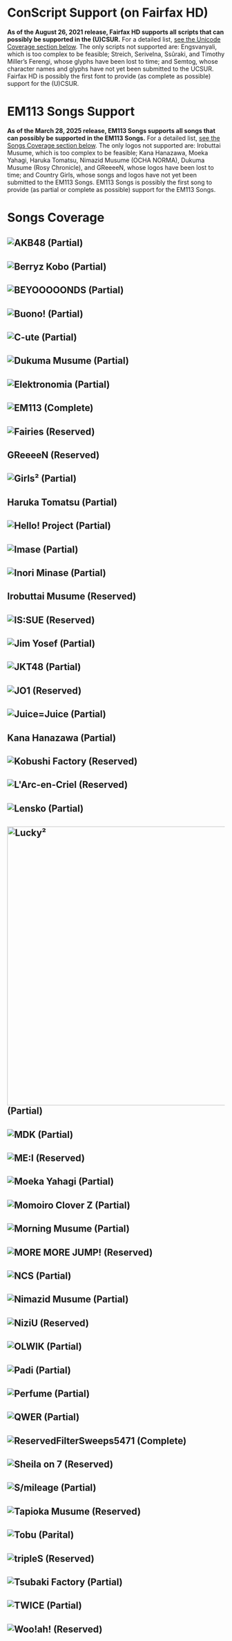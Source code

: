 # ConScript Support (on Fairfax HD)
**As of the August 26, 2021 release, Fairfax HD supports all scripts that can possibly be supported in the (U)CSUR.** For a detailed list, [see the Unicode Coverage section below](https://www.kreativekorp.com/software/fonts/fairfaxhd/#coverage). The only scripts not supported are: Engsvanyali, which is too complex to be feasible; Streich, Serivelna, Ssûraki, and Timothy Miller’s Ferengi, whose glyphs have been lost to time; and Semtog, whose character names and glyphs have not yet been submitted to the UCSUR. Fairfax HD is possibly the first font to provide (as complete as possible) support for the (U)CSUR.
# EM113 Songs Support
**As of the March 28, 2025 release, EM113 Songs supports all songs that can possibly be supported in the EM113 Songs.** For a detailed list, [see the Songs Coverage section below](https://github.com/TG635-alt126xA/ExtendedMaster113/blob/main/400.md#songs-coverage). The only logos not supported are: Irobuttai Musume, which is too complex to be feasible; Kana Hanazawa, Moeka Yahagi, Haruka Tomatsu, Nimazid Musume (OCHA NORMA), Dukuma Musume (Rosy Chronicle), and GReeeeN, whose logos have been lost to time; and Country Girls, whose songs and logos have not yet been submitted to the EM113 Songs. EM113 Songs is possibly the first song to provide (as partial or complete as possible) support for the EM113 Songs.
# Songs Coverage
## ![AKB48](https://github.com/TG635-alt126xA/ExtendedMaster113/blob/main/AKB48_logo(pink).png) (Partial)
## ![Berryz Kobo](https://upload.wikimedia.org/wikipedia/fr/1/16/Logo_Berryz_Kobo.jpg) (Partial)
## ![BEYOOOOONDS](https://github.com/TG635-alt126xA/ExtendedMaster113/blob/main/BEYOOOOONDS-logotransparentneg.png) (Partial)
## ![Buono!](https://github.com/user-attachments/assets/cc270eb4-ed47-4a70-ab5f-87f3a6f7167e) (Partial)
## ![C-ute](https://github.com/TG635-alt126xA/ExtendedMaster113/blob/main/Cute.svg) (Partial)
## ![Dukuma Musume](https://static.wikia.nocookie.net/helloproject/images/b/b1/RosyChronicleLogo.png/revision/latest?cb=20240616073940) (Partial)
## ![Elektronomia](https://github.com/user-attachments/assets/9a723d03-0693-451b-83bc-8a6dd842166b) (Partial)
## ![EM113](https://github.com/user-attachments/assets/1a27ee35-8e12-4996-88f8-7eb27d753c77) (Complete)
## ![Fairies](https://upload.wikimedia.org/wikipedia/commons/9/93/Fairies_logo.svg) (Reserved)
## GReeeeN (Reserved)
## ![Girls²](https://github.com/user-attachments/assets/1977b48e-b3af-4565-a8e1-76ccb2f0eb0f) (Partial)
## Haruka Tomatsu (Partial)
## ![Hello! Project](https://github.com/TG635-alt126xA/ExtendedMaster113/blob/main/Helloproject.svg) (Partial)
## ![Imase](https://store.imase-official.com/cdn/shop/files/canvas_imase_logo.png) (Partial)
## ![Inori Minase](https://github.com/TG635-alt126xA/ExtendedMaster113/blob/main/im_ogs_logo_1.png) (Partial)
## Irobuttai Musume (Reserved)
## ![IS:SUE](https://github.com/TG635-alt126xA/ExtendedMaster113/blob/main/IS-SUE-official_LOGOmark.png) (Reserved)
## ![Jim Yosef](https://static.wikia.nocookie.net/nocopyrightsounds/images/5/5e/Jim_Yosef-logo.jpg/revision/latest/) (Partial)
## ![JKT48](https://github.com/user-attachments/assets/017bf46b-4c0a-423d-8a94-642a22468288) (Partial)
## ![JO1](https://github.com/TG635-alt126xA/ExtendedMaster113/blob/main/Jo1-band-logo.png) (Reserved)
## ![Juice=Juice](https://upload.wikimedia.org/wikipedia/commons/9/99/JuiceJuiceLogo.png) (Partial)
## Kana Hanazawa (Partial)
## ![Kobushi Factory](https://github.com/user-attachments/assets/bd5ada53-6a4c-4a52-b9a5-ca9747c09b2f) (Reserved)
## ![L'Arc-en-Criel](https://upload.wikimedia.org/wikipedia/commons/e/e7/L%27Arc-en-Ciel_logo_%282020%29.svg) (Reserved)
## ![Lensko](https://github.com/user-attachments/assets/8052e9f2-db6c-4a56-a987-c7572b9f82b0) (Partial)
## <img width="644" alt="Lucky²" src="https://github.com/user-attachments/assets/79aa16a8-acc5-4c8c-a49a-559e89401bbe" /> (Partial)
## ![MDK](https://static.wikia.nocookie.net/nocopyrightsounds/images/1/11/MDK_logo.png/revision/latest?cb=20230503110557) (Partial)
## ![ME:I](https://github.com/TG635-alt126xA/ExtendedMaster113/blob/main/Me-I_Official_Logo.png) (Reserved)
## ![Moeka Yahagi](https://static.wikia.nocookie.net/mei-official/images/0/0b/Yahagi_Moeka_in_2023.webp/revision/latest?cb=20240120125850) (Partial)
## ![Momoiro Clover Z](https://github.com/TG635-alt126xA/ExtendedMaster113/blob/main/Momoiro_Clover_Z_logo.png) (Partial)
## ![Morning Musume](https://upload.wikimedia.org/wikipedia/commons/e/ea/%E3%83%A2%E3%83%BC%E3%83%8B%E3%83%B3%E3%82%B0%E5%A8%98%E3%80%82%E5%B9%B4%E4%BB%A3%E7%84%A1%E3%81%97ver%E3%83%AD%E3%82%B4.jpg) (Partial)
## ![MORE MORE JUMP!](https://upload.wikimedia.org/wikipedia/commons/e/eb/MORE_MORE_JUMP%21_simplified_wordmark.svg) (Reserved)
## ![NCS](https://upload.wikimedia.org/wikipedia/commons/2/29/NCS_logo.svg) (Partial)
## ![Nimazid Musume](https://github.com/TG635-alt126xA/ExtendedMaster113/blob/main/OCHANORMALogo2022.png) (Partial)
## ![NiziU](https://upload.wikimedia.org/wikipedia/commons/7/7e/Logo_of_NiziU.svg) (Reserved)
## ![OLWIK](https://static.wikia.nocookie.net/nocopyrightsounds/images/9/92/OLWIK-logo.png/revision/latest?cb=20240827031513) (Partial)
## ![Padi](https://static.wikia.nocookie.net/logopedia/images/3/3a/Padi_reborn_2017.png/revision/latest?cb=20190615030314) (Partial)
## ![Perfume](https://upload.wikimedia.org/wikipedia/commons/8/8e/Perfume_logo_vector.svg) (Partial)
## ![QWER](https://github.com/TG635-alt126xA/ExtendedMaster113/blob/main/QWER_logo.svg) (Partial)
## ![ReservedFilterSweeps5471](https://suno.com/placeholder-1.jpg) (Complete)
## ![Sheila on 7](https://github.com/user-attachments/assets/de8de579-3533-47e2-a47c-5a8fed67a5fd) (Reserved)
## ![S/mileage](https://github.com/TG635-alt126xA/ExtendedMaster113/blob/main/ANGERMElogo1.jpg) (Partial)
## ![Tapioka Musume](https://github.com/user-attachments/assets/89c24eba-94c2-4975-8922-a6894b1ae428) (Reserved)
## ![Tobu](https://github.com/user-attachments/assets/5c61ed49-3c52-4883-ab7c-a71bec1c6321) (Parital)
## ![tripleS](https://upload.wikimedia.org/wikipedia/commons/d/dd/Logo_of_tripleS.png) (Reserved)
## ![Tsubaki Factory](https://github.com/TG635-alt126xA/ExtendedMaster113/blob/main/%E3%81%A4%E3%81%B0%E3%81%8D%E3%83%95%E3%82%A1%E3%82%AF%E3%83%88%E3%83%AA%E3%83%BC%E3%83%AD%E3%82%B4.jpg) (Partial)
## ![TWICE](https://github.com/TG635-alt126xA/ExtendedMaster113/blob/main/Logo_of_TWICE.svg) (Partial)
## ![Woo!ah!](https://upload.wikimedia.org/wikipedia/commons/d/d2/Woo%21ah%21_Logo.jpg) (Reserved)
